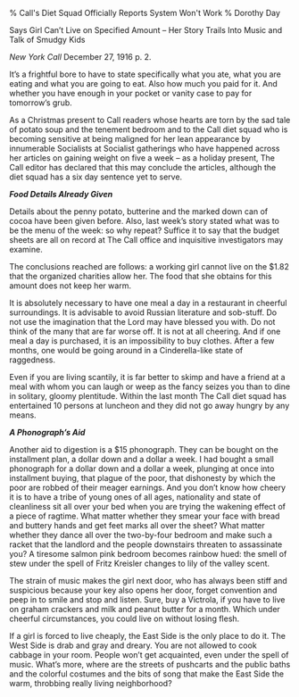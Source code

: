 % Call's Diet Squad Officially Reports System Won't Work
% Dorothy Day

Says Girl Can’t Live on Specified Amount – HerStory Trails Into Music and Talkof Smudgy Kids
*New York Call* December 27, 1916 p. 2.
It’s a frightful bore to have to state specifically what you ate, what you are eating and what you are going to eat. Also how much you paid for it.  And whether you have enough in your pocket or vanity case to pay for tomorrow’s grub.As a Christmas present to Call readers whose hearts are torn by the sad tale of potato soup and the tenement bedroom and to the Call diet squad who is becoming sensitive at being maligned for her lean appearance by innumerable Socialists at Socialist gatherings who have happened across her articles on gaining weight on five a week – as a holiday present, The Call editor has declared that this may conclude the articles, although the diet squad has a six day sentence yet to serve.__*Food Details Already Given*__
Details about the penny potato, butterine and the marked down can of cocoa have been given before.  Also, last week’s story stated what was to be the menu of the week: so why repeat?  Suffice it to say that the budget sheets are all on record at The Call office and inquisitive investigators may examine.The conclusions reached are follows: a working girl cannot live on the $1.82 that the organized charities allow her.  The food that she obtains for this amount does not keep her warm.It is absolutely necessary to have one meal a day in a restaurant in cheerful surroundings.  It is advisable to avoid Russian literature and sob-stuff.  Do not use the imagination that the Lord may have blessed you with.  Do not think of the many that are far worse off.  It is not at all cheering.  And if one meal a day is purchased, it is an impossibility to buy clothes.  After a few months, one would be going around in a Cinderella-like state of raggedness.Even if you are living scantily, it is far better to skimp and have a friend at a meal with whom you can laugh or weep as the fancy seizes you than to dine in solitary, gloomy plentitude.  Within the last month The Call diet squad has entertained 10 persons at luncheon and they did not go away hungry by any means.__*A Phonograph’s Aid*__Another aid to digestion is a $15 phonograph.  They can be bought on the installment plan, a dollar down and a dollar a week.   I had bought a small phonograph for a dollar down and a dollar a week, plunging at once into installment buying, that plague of the poor, that dishonesty by which the poor are robbed of their meager earnings. And you don’t know how cheery it is to have a tribe of young ones of all ages, nationality and state of cleanliness sit all over your bed when you are trying the wakening effect of a piece of ragtime.  What matter whether they smear your face with bread and buttery hands and get feet marks all over the sheet?  What matter whether they dance all over the two-by-four bedroom and make such a racket that the landlord and the people downstairs threaten to assassinate you?  A tiresome salmon pink bedroom becomes rainbow hued: the smell of stew under the spell of Fritz Kreisler  changes to lily of the valley scent.The strain of music makes the girl next door, who has always been stiff and suspicious because your key also opens her door, forget convention and peep in to smile and stop and listen.  Sure, buy a Victrola, if you have to live on graham crackers and milk and peanut butter for a month.  Which under cheerful circumstances, you could live on without losing flesh.If a girl is forced to live cheaply, the East Side is the only place to do it.  The West Side is drab and gray and dreary.   You are not allowed to cook cabbage in your room.  People won’t get acquainted, even under the spell of music.  What’s more, where are the streets of pushcarts and the public baths and the colorful costumes and the bits of song that make the East Side the warm, throbbing really living neighborhood?